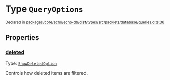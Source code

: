 # Type `QueryOptions`
<sub>Declared in [packages/core/echo/echo-db/dist/types/src/packlets/database/queries.d.ts:36]()</sub>





## Properties
### [deleted]()
Type: <code>[ShowDeletedOption](/api/@dxos/react-client/enums#ShowDeletedOption)</code>

Controls how deleted items are filtered.

